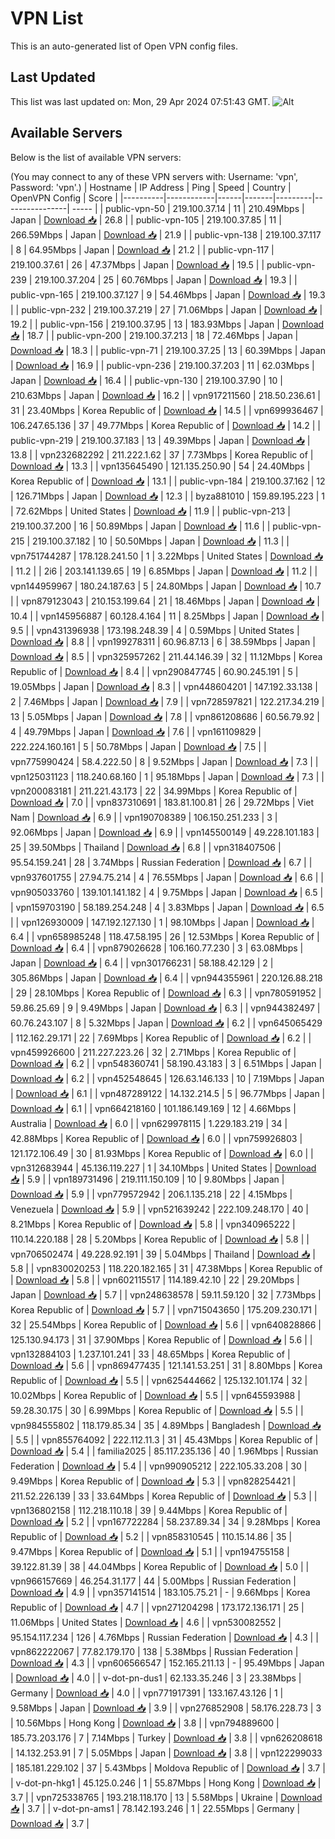 # VPN List

This is an auto-generated list of Open VPN config files.

## Last Updated

This list was last updated on: Mon, 29 Apr 2024 07:51:43 GMT.
![Alt](https://repobeats.axiom.co/api/embed/186b98318ef1479477931607c1ad7d823f12451f.svg "Repobeats analytics image")

## Available Servers

Below is the list of available VPN servers:

(You may connect to any of these VPN servers with: Username: 'vpn', Password: 'vpn'.)
| Hostname | IP Address | Ping | Speed | Country | OpenVPN Config | Score |
|----------|------------|------|-------|---------|----------------| ----- |
| public-vpn-50 | 219.100.37.14 | 11 | 210.49Mbps | Japan | [Download 📥](./configs/server_0_JP.ovpn) | 26.8 |
| public-vpn-105 | 219.100.37.85 | 11 | 266.59Mbps | Japan | [Download 📥](./configs/server_1_JP.ovpn) | 21.9 |
| public-vpn-138 | 219.100.37.117 | 8 | 64.95Mbps | Japan | [Download 📥](./configs/server_2_JP.ovpn) | 21.2 |
| public-vpn-117 | 219.100.37.61 | 26 | 47.37Mbps | Japan | [Download 📥](./configs/server_3_JP.ovpn) | 19.5 |
| public-vpn-239 | 219.100.37.204 | 25 | 60.76Mbps | Japan | [Download 📥](./configs/server_4_JP.ovpn) | 19.3 |
| public-vpn-165 | 219.100.37.127 | 9 | 54.46Mbps | Japan | [Download 📥](./configs/server_5_JP.ovpn) | 19.3 |
| public-vpn-232 | 219.100.37.219 | 27 | 71.06Mbps | Japan | [Download 📥](./configs/server_6_JP.ovpn) | 19.2 |
| public-vpn-156 | 219.100.37.95 | 13 | 183.93Mbps | Japan | [Download 📥](./configs/server_7_JP.ovpn) | 18.7 |
| public-vpn-200 | 219.100.37.213 | 18 | 72.46Mbps | Japan | [Download 📥](./configs/server_8_JP.ovpn) | 18.3 |
| public-vpn-71 | 219.100.37.25 | 13 | 60.39Mbps | Japan | [Download 📥](./configs/server_9_JP.ovpn) | 16.9 |
| public-vpn-236 | 219.100.37.203 | 11 | 62.03Mbps | Japan | [Download 📥](./configs/server_10_JP.ovpn) | 16.4 |
| public-vpn-130 | 219.100.37.90 | 10 | 210.63Mbps | Japan | [Download 📥](./configs/server_11_JP.ovpn) | 16.2 |
| vpn917211560 | 218.50.236.61 | 31 | 23.40Mbps | Korea Republic of | [Download 📥](./configs/server_12_KR.ovpn) | 14.5 |
| vpn699936467 | 106.247.65.136 | 37 | 49.77Mbps | Korea Republic of | [Download 📥](./configs/server_13_KR.ovpn) | 14.2 |
| public-vpn-219 | 219.100.37.183 | 13 | 49.39Mbps | Japan | [Download 📥](./configs/server_14_JP.ovpn) | 13.8 |
| vpn232682292 | 211.222.1.62 | 37 | 7.73Mbps | Korea Republic of | [Download 📥](./configs/server_15_KR.ovpn) | 13.3 |
| vpn135645490 | 121.135.250.90 | 54 | 24.40Mbps | Korea Republic of | [Download 📥](./configs/server_16_KR.ovpn) | 13.1 |
| public-vpn-184 | 219.100.37.162 | 12 | 126.71Mbps | Japan | [Download 📥](./configs/server_17_JP.ovpn) | 12.3 |
| byza881010 | 159.89.195.223 | 1 | 72.62Mbps | United States | [Download 📥](./configs/server_18_US.ovpn) | 11.9 |
| public-vpn-213 | 219.100.37.200 | 16 | 50.89Mbps | Japan | [Download 📥](./configs/server_19_JP.ovpn) | 11.6 |
| public-vpn-215 | 219.100.37.182 | 10 | 50.50Mbps | Japan | [Download 📥](./configs/server_20_JP.ovpn) | 11.3 |
| vpn751744287 | 178.128.241.50 | 1 | 3.22Mbps | United States | [Download 📥](./configs/server_21_US.ovpn) | 11.2 |
| 2i6 | 203.141.139.65 | 19 | 6.85Mbps | Japan | [Download 📥](./configs/server_22_JP.ovpn) | 11.2 |
| vpn144959967 | 180.24.187.63 | 5 | 24.80Mbps | Japan | [Download 📥](./configs/server_23_JP.ovpn) | 10.7 |
| vpn879123043 | 210.153.199.64 | 21 | 18.46Mbps | Japan | [Download 📥](./configs/server_24_JP.ovpn) | 10.4 |
| vpn145956887 | 60.128.4.164 | 11 | 8.25Mbps | Japan | [Download 📥](./configs/server_25_JP.ovpn) | 9.5 |
| vpn431396938 | 173.198.248.39 | 4 | 0.59Mbps | United States | [Download 📥](./configs/server_26_US.ovpn) | 8.8 |
| vpn199278311 | 60.96.87.13 | 6 | 38.59Mbps | Japan | [Download 📥](./configs/server_27_JP.ovpn) | 8.5 |
| vpn325957262 | 211.44.146.39 | 32 | 11.12Mbps | Korea Republic of | [Download 📥](./configs/server_28_KR.ovpn) | 8.4 |
| vpn290847745 | 60.90.245.191 | 5 | 19.05Mbps | Japan | [Download 📥](./configs/server_29_JP.ovpn) | 8.3 |
| vpn448604201 | 147.192.33.138 | 2 | 7.46Mbps | Japan | [Download 📥](./configs/server_30_JP.ovpn) | 7.9 |
| vpn728597821 | 122.217.34.219 | 13 | 5.05Mbps | Japan | [Download 📥](./configs/server_31_JP.ovpn) | 7.8 |
| vpn861208686 | 60.56.79.92 | 4 | 49.79Mbps | Japan | [Download 📥](./configs/server_32_JP.ovpn) | 7.6 |
| vpn161109829 | 222.224.160.161 | 5 | 50.78Mbps | Japan | [Download 📥](./configs/server_33_JP.ovpn) | 7.5 |
| vpn775990424 | 58.4.222.50 | 8 | 9.52Mbps | Japan | [Download 📥](./configs/server_34_JP.ovpn) | 7.3 |
| vpn125031123 | 118.240.68.160 | 1 | 95.18Mbps | Japan | [Download 📥](./configs/server_35_JP.ovpn) | 7.3 |
| vpn200083181 | 211.221.43.173 | 22 | 34.99Mbps | Korea Republic of | [Download 📥](./configs/server_36_KR.ovpn) | 7.0 |
| vpn837310691 | 183.81.100.81 | 26 | 29.72Mbps | Viet Nam | [Download 📥](./configs/server_37_VN.ovpn) | 6.9 |
| vpn190708389 | 106.150.251.233 | 3 | 92.06Mbps | Japan | [Download 📥](./configs/server_38_JP.ovpn) | 6.9 |
| vpn145500149 | 49.228.101.183 | 25 | 39.50Mbps | Thailand | [Download 📥](./configs/server_39_TH.ovpn) | 6.8 |
| vpn318407506 | 95.54.159.241 | 28 | 3.74Mbps | Russian Federation | [Download 📥](./configs/server_40_RU.ovpn) | 6.7 |
| vpn937601755 | 27.94.75.214 | 4 | 76.55Mbps | Japan | [Download 📥](./configs/server_41_JP.ovpn) | 6.6 |
| vpn905033760 | 139.101.141.182 | 4 | 9.75Mbps | Japan | [Download 📥](./configs/server_42_JP.ovpn) | 6.5 |
| vpn159703190 | 58.189.254.248 | 4 | 3.83Mbps | Japan | [Download 📥](./configs/server_43_JP.ovpn) | 6.5 |
| vpn126930009 | 147.192.127.130 | 1 | 98.10Mbps | Japan | [Download 📥](./configs/server_44_JP.ovpn) | 6.4 |
| vpn658985248 | 118.47.58.195 | 26 | 12.53Mbps | Korea Republic of | [Download 📥](./configs/server_45_KR.ovpn) | 6.4 |
| vpn879026628 | 106.160.77.230 | 3 | 63.08Mbps | Japan | [Download 📥](./configs/server_46_JP.ovpn) | 6.4 |
| vpn301766231 | 58.188.42.129 | 2 | 305.86Mbps | Japan | [Download 📥](./configs/server_47_JP.ovpn) | 6.4 |
| vpn944355961 | 220.126.88.218 | 29 | 28.10Mbps | Korea Republic of | [Download 📥](./configs/server_48_KR.ovpn) | 6.3 |
| vpn780591952 | 59.86.25.69 | 9 | 9.49Mbps | Japan | [Download 📥](./configs/server_49_JP.ovpn) | 6.3 |
| vpn944382497 | 60.76.243.107 | 8 | 5.32Mbps | Japan | [Download 📥](./configs/server_50_JP.ovpn) | 6.2 |
| vpn645065429 | 112.162.29.171 | 22 | 7.69Mbps | Korea Republic of | [Download 📥](./configs/server_51_KR.ovpn) | 6.2 |
| vpn459926600 | 211.227.223.26 | 32 | 2.71Mbps | Korea Republic of | [Download 📥](./configs/server_52_KR.ovpn) | 6.2 |
| vpn548360741 | 58.190.43.183 | 3 | 6.51Mbps | Japan | [Download 📥](./configs/server_53_JP.ovpn) | 6.2 |
| vpn452548645 | 126.63.146.133 | 10 | 7.19Mbps | Japan | [Download 📥](./configs/server_54_JP.ovpn) | 6.1 |
| vpn487289122 | 14.132.214.5 | 5 | 96.77Mbps | Japan | [Download 📥](./configs/server_55_JP.ovpn) | 6.1 |
| vpn664218160 | 101.186.149.169 | 12 | 4.66Mbps | Australia | [Download 📥](./configs/server_56_AU.ovpn) | 6.0 |
| vpn629978115 | 1.229.183.219 | 34 | 42.88Mbps | Korea Republic of | [Download 📥](./configs/server_57_KR.ovpn) | 6.0 |
| vpn759926803 | 121.172.106.49 | 30 | 81.93Mbps | Korea Republic of | [Download 📥](./configs/server_58_KR.ovpn) | 6.0 |
| vpn312683944 | 45.136.119.227 | 1 | 34.10Mbps | United States | [Download 📥](./configs/server_59_US.ovpn) | 5.9 |
| vpn189731496 | 219.111.150.109 | 10 | 9.80Mbps | Japan | [Download 📥](./configs/server_60_JP.ovpn) | 5.9 |
| vpn779572942 | 206.1.135.218 | 22 | 4.15Mbps | Venezuela | [Download 📥](./configs/server_61_VE.ovpn) | 5.9 |
| vpn521639242 | 222.109.248.170 | 40 | 8.21Mbps | Korea Republic of | [Download 📥](./configs/server_62_KR.ovpn) | 5.8 |
| vpn340965222 | 110.14.220.188 | 28 | 5.20Mbps | Korea Republic of | [Download 📥](./configs/server_63_KR.ovpn) | 5.8 |
| vpn706502474 | 49.228.92.191 | 39 | 5.04Mbps | Thailand | [Download 📥](./configs/server_64_TH.ovpn) | 5.8 |
| vpn830020253 | 118.220.182.165 | 31 | 47.38Mbps | Korea Republic of | [Download 📥](./configs/server_65_KR.ovpn) | 5.8 |
| vpn602115517 | 114.189.42.10 | 22 | 29.20Mbps | Japan | [Download 📥](./configs/server_66_JP.ovpn) | 5.7 |
| vpn248638578 | 59.11.59.120 | 32 | 7.73Mbps | Korea Republic of | [Download 📥](./configs/server_67_KR.ovpn) | 5.7 |
| vpn715043650 | 175.209.230.171 | 32 | 25.54Mbps | Korea Republic of | [Download 📥](./configs/server_68_KR.ovpn) | 5.6 |
| vpn640828866 | 125.130.94.173 | 31 | 37.90Mbps | Korea Republic of | [Download 📥](./configs/server_69_KR.ovpn) | 5.6 |
| vpn132884103 | 1.237.101.241 | 33 | 48.65Mbps | Korea Republic of | [Download 📥](./configs/server_70_KR.ovpn) | 5.6 |
| vpn869477435 | 121.141.53.251 | 31 | 8.80Mbps | Korea Republic of | [Download 📥](./configs/server_71_KR.ovpn) | 5.5 |
| vpn625444662 | 125.132.101.174 | 32 | 10.02Mbps | Korea Republic of | [Download 📥](./configs/server_72_KR.ovpn) | 5.5 |
| vpn645593988 | 59.28.30.175 | 30 | 6.99Mbps | Korea Republic of | [Download 📥](./configs/server_73_KR.ovpn) | 5.5 |
| vpn984555802 | 118.179.85.34 | 35 | 4.89Mbps | Bangladesh | [Download 📥](./configs/server_74_BD.ovpn) | 5.5 |
| vpn855764092 | 222.112.11.3 | 31 | 45.43Mbps | Korea Republic of | [Download 📥](./configs/server_75_KR.ovpn) | 5.4 |
| familia2025 | 85.117.235.136 | 40 | 1.96Mbps | Russian Federation | [Download 📥](./configs/server_76_RU.ovpn) | 5.4 |
| vpn990905212 | 222.105.33.208 | 30 | 9.49Mbps | Korea Republic of | [Download 📥](./configs/server_77_KR.ovpn) | 5.3 |
| vpn828254421 | 211.52.226.139 | 33 | 33.64Mbps | Korea Republic of | [Download 📥](./configs/server_78_KR.ovpn) | 5.3 |
| vpn136802158 | 112.218.110.18 | 39 | 9.44Mbps | Korea Republic of | [Download 📥](./configs/server_79_KR.ovpn) | 5.2 |
| vpn167722284 | 58.237.89.34 | 34 | 9.28Mbps | Korea Republic of | [Download 📥](./configs/server_80_KR.ovpn) | 5.2 |
| vpn858310545 | 110.15.14.86 | 35 | 9.47Mbps | Korea Republic of | [Download 📥](./configs/server_81_KR.ovpn) | 5.1 |
| vpn194755158 | 39.122.81.39 | 38 | 44.04Mbps | Korea Republic of | [Download 📥](./configs/server_82_KR.ovpn) | 5.0 |
| vpn966157669 | 46.254.31.177 | 44 | 5.00Mbps | Russian Federation | [Download 📥](./configs/server_83_RU.ovpn) | 4.9 |
| vpn357141514 | 183.105.75.21 | - | 9.66Mbps | Korea Republic of | [Download 📥](./configs/server_84_KR.ovpn) | 4.7 |
| vpn271204298 | 173.172.136.171 | 25 | 11.06Mbps | United States | [Download 📥](./configs/server_85_US.ovpn) | 4.6 |
| vpn530082552 | 95.154.117.234 | 126 | 4.76Mbps | Russian Federation | [Download 📥](./configs/server_86_RU.ovpn) | 4.3 |
| vpn862222067 | 77.82.179.170 | 138 | 5.38Mbps | Russian Federation | [Download 📥](./configs/server_87_RU.ovpn) | 4.3 |
| vpn606566547 | 152.165.211.13 | - | 95.49Mbps | Japan | [Download 📥](./configs/server_88_JP.ovpn) | 4.0 |
| v-dot-pn-dus1 | 62.133.35.246 | 3 | 23.38Mbps | Germany | [Download 📥](./configs/server_89_DE.ovpn) | 4.0 |
| vpn771917391 | 133.167.43.126 | 1 | 9.58Mbps | Japan | [Download 📥](./configs/server_90_JP.ovpn) | 3.9 |
| vpn276852908 | 58.176.228.73 | 3 | 10.56Mbps | Hong Kong | [Download 📥](./configs/server_91_HK.ovpn) | 3.8 |
| vpn794889600 | 185.73.203.176 | 7 | 7.14Mbps | Turkey | [Download 📥](./configs/server_92_TR.ovpn) | 3.8 |
| vpn626208618 | 14.132.253.91 | 7 | 5.05Mbps | Japan | [Download 📥](./configs/server_93_JP.ovpn) | 3.8 |
| vpn122299033 | 185.181.229.102 | 37 | 5.43Mbps | Moldova Republic of | [Download 📥](./configs/server_94_MD.ovpn) | 3.7 |
| v-dot-pn-hkg1 | 45.125.0.246 | 1 | 55.87Mbps | Hong Kong | [Download 📥](./configs/server_95_HK.ovpn) | 3.7 |
| vpn725338765 | 193.218.118.170 | 13 | 5.58Mbps | Ukraine | [Download 📥](./configs/server_96_UA.ovpn) | 3.7 |
| v-dot-pn-ams1 | 78.142.193.246 | 1 | 22.55Mbps | Germany | [Download 📥](./configs/server_97_DE.ovpn) | 3.7 |
